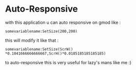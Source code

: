 # Auto-Responsive
with this application u can auto responsive on gmod like : 
```
somevariablename:SetSize(200,200)
```
this will modify it like that : 
```
somevariablename:SetSize(ScrW() *0.1041666666666667,ScrH()*0.0185185185185185)
```
to auto-responsive 
this is very useful for lazy's mans like me :)
